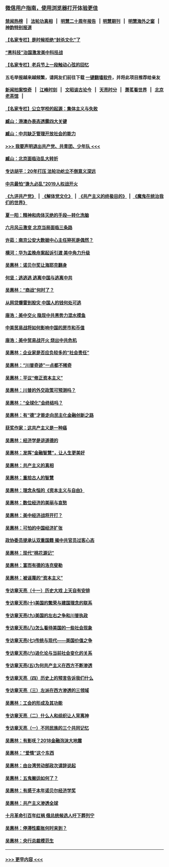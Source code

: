 ### [微信用户指南，使用浏览器打开体验更佳](https://github.com/gfw-breaker/banned-news1/blob/master/indexes/wechat-guide.md?t=0)
#### [禁闻热榜](热点新闻.md?t=0)  &nbsp;&nbsp;|&nbsp;&nbsp; [法轮功真相](https://github.com/gfw-breaker/truth/blob/master/README.md?t=0) &nbsp;&nbsp;|&nbsp;&nbsp; [明慧二十周年报告](https://github.com/gfw-breaker/mh-reports/blob/master/README.md?t=0) &nbsp;&nbsp;|&nbsp;&nbsp;[明慧期刊](https://github.com/gfw-breaker/mh-qikan) &nbsp;&nbsp;|&nbsp;&nbsp; [明慧海外之窗](https://github.com/gfw-breaker/mh-news/blob/master/README.md?t=0) &nbsp;&nbsp;|&nbsp;&nbsp; [神韵特别报道](https://github.com/gfw-breaker/mh-news/blob/master/shenyun.md?t=0)
#### [【名家专栏】是时候拒绝“封杀文化”了](../pages/nsc423/n11814093.md?t=02091811) 
#### [“黑科技”治国激发美中科技战](../pages/nsc423/n11638056.md?t=02091811) 
#### [【名家专栏】老兵节上一段触动心弦的回忆](../pages/nsc423/n11646016.md?t=02091811) 
#### 五毛举报越来越频繁，请网友们前往下载 [一键翻墙软件](https://github.com/gfw-breaker/ssr-accounts)，并将此项目推荐给亲友
#### [新闻拍案惊奇](https://github.com/gfw-breaker/banned-news1/blob/master/pages/link4.md) &nbsp;&nbsp;|&nbsp;&nbsp; [江峰时刻](https://github.com/gfw-breaker/banned-news1/blob/master/pages/link4.md) &nbsp;&nbsp;|&nbsp;&nbsp; [文昭谈古论今](https://github.com/gfw-breaker/banned-news1/blob/master/pages/link4.md) &nbsp;&nbsp;|&nbsp;&nbsp; [天亮时分](https://github.com/gfw-breaker/banned-news1/blob/master/pages/link4.md) &nbsp;&nbsp;|&nbsp;&nbsp; [萧茗看世界](https://github.com/gfw-breaker/banned-news1/blob/master/pages/link4.md) &nbsp;&nbsp;|&nbsp;&nbsp; [北京老茶馆](https://github.com/gfw-breaker/banned-news1/blob/master/pages/link4.md) &nbsp;&nbsp;|&nbsp;&nbsp; 
#### [【名家专栏】公立学校的起源：集体主义与失败](../pages/nsc423/n11601833.md?t=02091811) 
#### [臧山：港澳办表态透露四大关键](../pages/nsc423/n11421628.md?t=02091811) 
#### [臧山：中共缺乏管理开放社会的能力](../pages/nsc423/n11407457.md?t=02091811) 
#### [>>> 我要声明退出共产党、共青团、少年队 <<<](https://github.com/begood0513/goodnews/blob/master/quit/letter.md) 
#### [臧山：北京面临治乱大转折](../pages/nsc423/n11406895.md?t=02091811) 
#### [专访胡平：20年打压 法轮功屹立不倒意义深远](../pages/nsc423/n11398800.md?t=02091811) 
#### [中共最怕“逢九必乱”2019人权战开火](../pages/nsc423/n11385248.md?t=02091811) 
#### [《九评共产党》](https://github.com/begood0513/9ping.md/blob/master/README.md) &nbsp;|&nbsp; [《解体党文化》](../../../../jtdwh.md/blob/master/README.md)  &nbsp;|&nbsp; [《共产主义的终极目的》](../../../../gczydzjmd.md/blob/master/README.md) &nbsp;|&nbsp; [《魔鬼在统治我们的世界》](../../../../mgztzwmdsj.md/blob/master/README.md) 
#### [夏一阳：精神和肉体灭绝的手段—转化洗脑](../pages/nsc423/n11368250.md?t=02091811) 
#### [六月风云激变 北京当局面临三条路](../pages/nsc423/n11313668.md?t=02091811) 
#### [许茹：南京公安大数据中心主任猝死是偶然？](../pages/nsc423/n11064744.md?t=02091811) 
#### [横河：华为孟晚舟案起诉引渡 美中角力升级](../pages/nsc423/n11027230.md?t=02091811) 
#### [吴惠林：诺贝尔奖让海耶克翻身](../pages/nsc423/n10890049.md?t=02091811) 
#### [何坚：逃逃逃 逃离中国与逃离中共](../pages/nsc423/n10592891.md?t=02091811) 
#### [吴惠林：“商战”何时了？](../pages/nsc423/n10573558.md?t=02091811) 
#### [从网贷爆雷到股灾 中国人的钱何处可逃](../pages/nsc423/n10572800.md?t=02091811) 
#### [唐浩：美中交火 隐现中共黑势力混水摸鱼](../pages/nsc423/n10544040.md?t=02091811) 
#### [中美贸易战将如何影响中国的房市和币值](../pages/nsc423/n10543697.md?t=02091811) 
#### [唐浩：美中贸易战开火 烧出中共危机](../pages/nsc423/n10540126.md?t=02091811) 
#### [吴惠林：企业家是否应负较多的“社会责任”](../pages/nsc423/n10535022.md?t=02091811) 
#### [吴惠林：“川普奇迹”一点都不稀奇](../pages/nsc423/n10512808.md?t=02091811) 
#### [吴惠林：平议“修正资本主义”](../pages/nsc423/n10495724.md?t=02091811) 
#### [吴惠林：川普的外交政策可预测吗？](../pages/nsc423/n10462387.md?t=02091811) 
#### [吴惠林：“全球化”会终结吗？](../pages/nsc423/n10452838.md?t=02091811) 
#### [吴惠林：有“德”才能走向民主化金融创新之路](../pages/nsc423/n10432292.md?t=02091811) 
#### [获奖作家：这共产主义是一种癌](../pages/nsc423/n10431541.md?t=02091811) 
#### [吴惠林：经济学是讲道德的](../pages/nsc423/n10398014.md?t=02091811) 
#### [吴惠林：发挥“金融智慧”，让人生更美好](../pages/nsc423/n10375019.md?t=02091811) 
#### [吴惠林：共产主义的真相](../pages/nsc423/n10351394.md?t=02091811) 
#### [吴惠林：重拾古人的智慧](../pages/nsc423/n10337691.md?t=02091811) 
#### [吴惠林：理念永恒的《资本主义与自由》](../pages/nsc423/n10316274.md?t=02091811) 
#### [吴惠林：数位经济的美丽与哀愁](../pages/nsc423/n10292946.md?t=02091811) 
#### [吴惠林：美中经济战将开打？](../pages/nsc423/n10258825.md?t=02091811) 
#### [吴惠林：可怕的中国经济扩张](../pages/nsc423/n10219147.md?t=02091811) 
#### [政协委员提承认双重国籍 揭中共官员过客心态](../pages/nsc423/n10208809.md?t=02091811) 
#### [吴惠林：现代“桃花源记”](../pages/nsc423/n10185234.md?t=02091811) 
#### [吴惠林：富而有德的洛克斐勒](../pages/nsc423/n10142264.md?t=02091811) 
#### [吴惠林：被诬蔑的“资本主义”](../pages/nsc423/n10124816.md?t=02091811) 
#### [专访章天亮（十一）历史大戏 上天自有安排](../pages/nsc423/n10094905.md?t=02091811) 
#### [专访章天亮(十)美国的繁荣与建国理念的联系](../pages/nsc423/n10094899.md?t=02091811) 
#### [专访章天亮(九)美国的左右之争和川普执政](../pages/nsc423/n10094889.md?t=02091811) 
#### [专访章天亮(八)怎么看待美国的一些社会现象](../pages/nsc423/n10094857.md?t=02091811) 
#### [专访章天亮(七)传统与现代——美国价值之争](../pages/nsc423/n10093140.md?t=02091811) 
#### [专访章天亮(六)进化论与当前社会变化的关系](../pages/nsc423/n10092036.md?t=02091811) 
#### [专访章天亮(五)为何共产主义在西方不断渗透](../pages/nsc423/n10083620.md?t=02091811) 
#### [专访章天亮（四）历史上的预言告诉我们什么](../pages/nsc423/n10083606.md?t=02091811) 
#### [专访章天亮（三）左派在西方渗透的三领域](../pages/nsc423/n10081115.md?t=02091811) 
#### [吴惠林：工会的形成及其功能](../pages/nsc423/n10080633.md?t=02091811) 
#### [专访章天亮（二）什么人和组织让人背离神](../pages/nsc423/n10076637.md?t=02091811) 
#### [专访章天亮（一）不同民族的三个共同记忆](../pages/nsc423/n10074188.md?t=02091811) 
#### [吴惠林：有影呒？2018金融泡沫大地震](../pages/nsc423/n10040534.md?t=02091811) 
#### [吴惠林：“爱情”这个东西](../pages/nsc423/n10019423.md?t=02091811) 
#### [吴惠林：由台湾劳动部政次请辞说起](../pages/nsc423/n9979679.md?t=02091811) 
#### [吴惠林：五鬼搬运如何了？](../pages/nsc423/n9925338.md?t=02091811) 
#### [吴惠林：有感于本年诺贝尔经济学奖](../pages/nsc423/n9871883.md?t=02091811) 
#### [吴惠林：共产主义渗透全球](../pages/nsc423/n9812748.md?t=02091811) 
#### [十月革命引百年红祸 俄总统候选人吁下葬列宁](../pages/nsc423/n9810182.md?t=02091811) 
#### [吴惠林：停滞性膨胀何时来到？](../pages/nsc423/n9764136.md?t=02091811) 
#### [吴惠林：央行总裁模范生](../pages/nsc423/n9728134.md?t=02091811) 

----
#### [ >>> 更早内容 <<< ](../indexes/nsc423-earlier.md)
